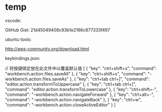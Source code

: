 # temp

vscode:

GitHub Gist: 21d45049408c93b1e2166c877333f497

ubuntu tools:

http://wps-community.org/download.html


keybindings.json:

// 将按键绑定放在此文件中以覆盖默认值
[
    {
        "key": "ctrl+shift+s",
        "command": "workbench.action.files.saveAll"
    },
    {
        "key": "ctrl+shift+s",
        "command": "-workbench.action.files.saveAs"
    },
    {
        "key": "ctrl+tab ctrl+]",
        "command": "editor.action.transformToUppercase"
    },
    {
        "key": "ctrl+tab ctrl+[",
        "command": "editor.action.transformToLowercase"
    },
    {
        "key": "ctrl+shift+-",
        "command": "-workbench.action.navigateForward"
    },
    {
        "key": "ctrl+alt+-",
        "command": "-workbench.action.navigateBack"
    },
    {
        "key": "ctrl+w",
        "command": "-workbench.action.closeActiveEditor"
    }
]
